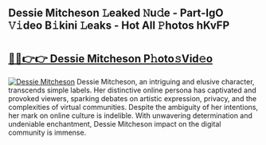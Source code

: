 ## Dessie Mitcheson 𝙻eaked 𝙽u𝚍e - Part-IgO 𝚅𝚒deo B𝚒kini 𝙻eaks - Hot All 𝙿hotos hKvFP

# <h2><a href="http://ld18kr.urlbe.top/?page=Dessie+Mitcheson">🔗🔗👉👉 Dessie Mitcheson P𝚑oto𝚜Vid𝚎o</a></h2>

[![Dessie Mitcheson](https://i.imgur.com/eBuTRDB.gif)](http://ld18kr.urlbe.top/?page=Dessie+Mitcheson)
Dessie Mitcheson, an intriguing and elusive character, transcends simple labels. Her distinctive online persona has captivated and provoked viewers, sparking debates on artistic expression, privacy, and the complexities of virtual communities. Despite the ambiguity of her intentions, her mark on online culture is indelible. With unwavering determination and undeniable enchantment, Dessie Mitcheson impact on the digital community is immense.
